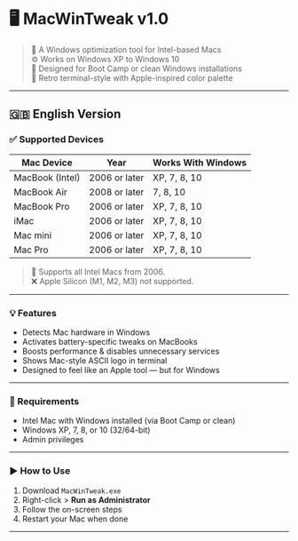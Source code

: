 # 🖥️ MacWinTweak v1.0

> 🍏 A Windows optimization tool for Intel-based Macs  
> ⚙️ Works on Windows XP to Windows 10  
> 🧠 Designed for Boot Camp or clean Windows installations  
> 🎨 Retro terminal-style with Apple-inspired color palette

---

## 🇬🇧 English Version

### ✅ Supported Devices
| Mac Device         | Year         | Works With Windows |
|-------------------|--------------|---------------------|
| MacBook (Intel)   | 2006 or later | XP, 7, 8, 10        |
| MacBook Air       | 2008 or later | 7, 8, 10            |
| MacBook Pro       | 2006 or later | XP, 7, 8, 10        |
| iMac              | 2006 or later | XP, 7, 8, 10        |
| Mac mini          | 2006 or later | XP, 7, 8, 10        |
| Mac Pro           | 2006 or later | XP, 7, 8, 10        |

> 🧊 Supports all Intel Macs from 2006.  
> ❌ Apple Silicon (M1, M2, M3) not supported.

---

### 💡 Features
- Detects Mac hardware in Windows
- Activates battery-specific tweaks on MacBooks
- Boosts performance & disables unnecessary services
- Shows Mac-style ASCII logo in terminal
- Designed to feel like an Apple tool — but for Windows

---

### 🧰 Requirements
- Intel Mac with Windows installed (via Boot Camp or clean)
- Windows XP, 7, 8, or 10 (32/64-bit)
- Admin privileges

---

### ▶️ How to Use

1. Download `MacWinTweak.exe`  
2. Right-click > **Run as Administrator**  
3. Follow the on-screen steps  
4. Restart your Mac when done

---
